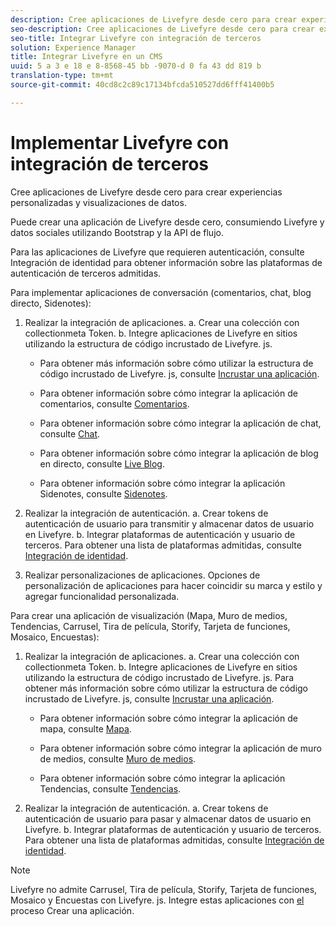 ```yaml
---
description: Cree aplicaciones de Livefyre desde cero para crear experiencias personalizadas y visualizaciones de datos.
seo-description: Cree aplicaciones de Livefyre desde cero para crear experiencias personalizadas y visualizaciones de datos.
seo-title: Integrar Livefyre con integración de terceros
solution: Experience Manager
title: Integrar Livefyre en un CMS
uuid: 5 a 3 e 18 e 8-8568-45 bb -9070-d 0 fa 43 dd 819 b
translation-type: tm+mt
source-git-commit: 40cd8c2c89c17134bfcda510527dd6fff41400b5

---
```



# Implementar Livefyre con integración de terceros

Cree aplicaciones de Livefyre desde cero para crear experiencias personalizadas y visualizaciones de datos.

Puede crear una aplicación de Livefyre desde cero, consumiendo Livefyre y datos sociales utilizando Bootstrap y la API de flujo.

Para las aplicaciones de Livefyre que requieren autenticación, consulte Integración de identidad para obtener información sobre las plataformas de autenticación de terceros admitidas.

Para implementar aplicaciones de conversación (comentarios, chat, blog directo, Sidenotes):

1. Realizar la integración de aplicaciones.
a. Crear una colección con collectionmeta Token.
b. Integre aplicaciones de Livefyre en sitios utilizando la estructura de código incrustado de Livefyre. js.

   * Para obtener más información sobre cómo utilizar la estructura de código incrustado de Livefyre. js, consulte [Incrustar una aplicación](/help/implementation/c-getting-started/c-implementation-process/c-using-livefyre.js-to-create-customize-and-use-apps-on-your-site.md).

   * Para obtener información sobre cómo integrar la aplicación de comentarios, consulte [Comentarios](/help/using/c-about-apps/c-comments/c-comments.md).

   * Para obtener información sobre cómo integrar la aplicación de chat, consulte [Chat](/help/using/c-about-apps/c-chat-app/c-chat-app.md).

   * Para obtener información sobre cómo integrar la aplicación de blog en directo, consulte [Live Blog](/help/using/c-about-apps/c-liveblog-app/c-liveblog-app.md).

   * Para obtener información sobre cómo integrar la aplicación Sidenotes, consulte [Sidenotes](/help/using/c-about-apps/c-sidenotes-app/c-sidenotes-app.md).

1. Realizar la integración de autenticación.
a. Crear tokens de autenticación de usuario para transmitir y almacenar datos de usuario en Livefyre.
b. Integrar plataformas de autenticación y usuario de terceros. Para obtener una lista de plataformas admitidas, consulte [Integración de identidad](/help/implementation/t-about-identity-integration/t-about-identity-integration.md).

1. Realizar personalizaciones de aplicaciones. Opciones de personalización de aplicaciones para hacer coincidir su marca y estilo y agregar funcionalidad personalizada.

Para crear una aplicación de visualización (Mapa, Muro de medios, Tendencias, Carrusel, Tira de película, Storify, Tarjeta de funciones, Mosaico, Encuestas):

1. Realizar la integración de aplicaciones.
a. Crear una colección con collectionmeta Token.
b. Integre aplicaciones de Livefyre en sitios utilizando la estructura de código incrustado de Livefyre. js. Para obtener más información sobre cómo utilizar la estructura de código incrustado de Livefyre. js, consulte [Incrustar una aplicación](/help/implementation/c-getting-started/c-implementation-process/c-using-livefyre.js-to-create-customize-and-use-apps-on-your-site.md).

   * Para obtener información sobre cómo integrar la aplicación de mapa, consulte [Mapa](/help/using/c-about-apps/c-map-app/c-map-app.md).

   * Para obtener información sobre cómo integrar la aplicación de muro de medios, consulte [Muro de medios](/help/using/c-about-apps/c-media-wall-app/c-media-wall-app.md).

   * Para obtener información sobre cómo integrar la aplicación Tendencias, consulte [Tendencias](/help/using/c-about-apps/c-trending-app/c-trending-app.md).

1. Realizar la integración de autenticación.
a. Crear tokens de autenticación de usuario para pasar y almacenar datos de usuario en Livefyre.
b. Integrar plataformas de autenticación y usuario de terceros. Para obtener una lista de plataformas admitidas, consulte [Integración de identidad](/help/implementation/t-about-identity-integration/t-about-identity-integration.md).

>[!NOTE]
>
>Livefyre no admite Carrusel, Tira de película, Storify, Tarjeta de funciones, Mosaico y Encuestas con Livefyre. js.
Integre estas aplicaciones con [el](/help/using/c-about-apps/c-create-an-app.md) proceso Crear una aplicación.
